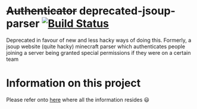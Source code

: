 <strike>Authenticator</strike> deprecated-jsoup-parser [![Build Status](https://travis-ci.org/javipepe/deprecated-jsoup-parser.svg?branch=master)](https://travis-ci.org/javipepe/deprecated-jsoup-parser)
===========
Deprecated in favour of new and less hacky ways of doing this. Formerly, a jsoup website (quite hacky) minecraft parser which authenticates people joining a server being granted special permissions if they were on a certain team

# Information on this project
Please refer onto <a href="https://oc.tc/forums/topics/551d38275f35b97fc3001e28">here</a> where all the information resides :smiley:
